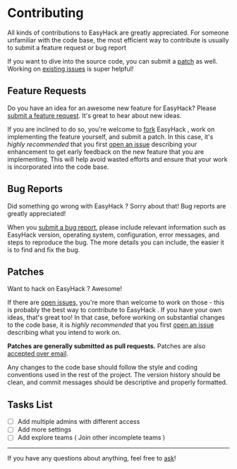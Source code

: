 Contributing
============

All kinds of contributions to EasyHack are greatly appreciated. For someone
unfamiliar with the code base, the most efficient way to contribute is usually
to submit a feature request or bug report

If you want to dive into the source code, you can submit a [patch](#patches) as
well. Working on [existing issues][issues] is super helpful!

Feature Requests
----------------

Do you have an idea for an awesome new feature for EasyHack? Please [submit a
feature request][issue]. It's great to hear about new ideas.

If you are inclined to do so, you're welcome to [fork][fork] EasyHack , work on
implementing the feature yourself, and submit a patch. In this case, it's
*highly recommended* that you first [open an issue][issue] describing your
enhancement to get early feedback on the new feature that you are implementing.
This will help avoid wasted efforts and ensure that your work is incorporated
into the code base.

Bug Reports
-----------

Did something go wrong with EasyHack ? Sorry about that! Bug reports are greatly
appreciated!

When you [submit a bug report][issue], please include relevant information such
as EasyHack  version, operating system, configuration, error messages, and steps to
reproduce the bug. The more details you can include, the easier it is to find
and fix the bug.

Patches
-------

Want to hack on EasyHack ? Awesome!

If there are [open issues][issues], you're more than welcome to work on those -
this is probably the best way to contribute to EasyHack . If you have your own
ideas, that's great too! In that case, before working on substantial changes to
the code base, it is *highly recommended* that you first [open an issue][issue]
describing what you intend to work on.

**Patches are generally submitted as pull requests.** Patches are also
[accepted over email][email].

Any changes to the code base should follow the style and coding conventions
used in the rest of the project. The version history should be clean, and
commit messages should be descriptive and properly formatted.


Tasks List
-------
- [ ] Add multiple admins with different access
- [ ] Add more settings 
- [ ] Add explore teams ( Join other incomplete teams )

---

If you have any questions about anything, feel free to [ask][email]!


[issue]: https://github.com/ScientificClubofESI/EasyHack/issues/new
[issues]: https://github.com/ScientificClubofESI/EasyHack/issues
[fork]: https://github.com/ScientificClubofESI/EasyHack/fork
[email]: mailto:ha_zellat@esi.dz
